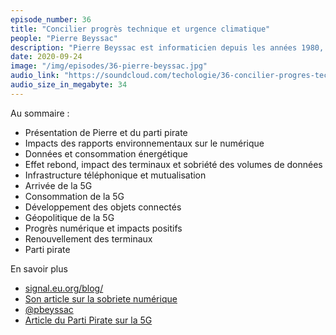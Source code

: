 ```yaml
---
episode_number: 36
title: "Concilier progrès technique et urgence climatique"
people: "Pierre Beyssac"
description: "Pierre Beyssac est informaticien depuis les années 1980, porte-parole du parti pirate, cofondateur de Gandi et eu.org, actif sur les débats tech. Nous le recevons pour parler de l'impact environnemental du numérique et de la 5G."
date: 2020-09-24
image: "/img/episodes/36-pierre-beyssac.jpg"
audio_link: "https://soundcloud.com/techologie/36-concilier-progres-technique-et-urgence-climatique-avec-pierre-beyssac"
audio_size_in_megabyte: 34
---
```


Au sommaire :

* Présentation de Pierre et du parti pirate
* Impacts des rapports environnementaux sur le numérique
* Données et consommation énergétique
* Effet rebond, impact des terminaux et sobriété des volumes de données
* Infrastructure téléphonique et mutualisation
* Arrivée de la 5G
* Consommation de la 5G
* Développement des objets connectés
* Géopolitique de la 5G
* Progrès numérique et impacts positifs
* Renouvellement des terminaux
* Parti pirate

<div class="block">

En savoir plus

* [signal.eu.org/blog/](https://signal.eu.org/blog/)
* [Son article sur la sobriete numérique](https://signal.eu.org/blog/2020/07/15/la-sobriete-numerique-oui-mais-pour-quoi-faire/)
* [@pbeyssac](https://twitter.com/pbeyssac)
* [Article du Parti Pirate sur la 5G](https://partipirate.org/5g-elevons-le-debat/)

</div>
